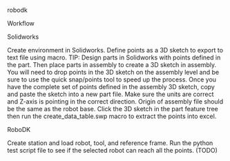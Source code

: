 robodk


Workflow

Solidworks

Create environment in Solidworks. Define points as a 3D sketch to export to text file using macro.
TIP: Design parts in Solidworks with points defined in the part. Then place parts in assembly to 
create a 3D sketch in assembly. You will need to drop points in the 3D sketch on the assembly level
and be sure to use the quick snap/points tool to speed up the process. Once you have the complete 
set of points defined in the assembly 3D sketch, copy and paste the sketch into a new part file.
Make sure the units are correct and Z-axis is pointing in the correct direction. Origin of assembly
file should be the same as the robot base. Click the 3D sketch in the part feature tree then run 
the create_data_table.swp macro to extract the points into excel. 


RoboDK

Create station and load robot, tool, and reference frame. Run the python test script file to see if 
the selected robot can reach all the points. (TODO)
